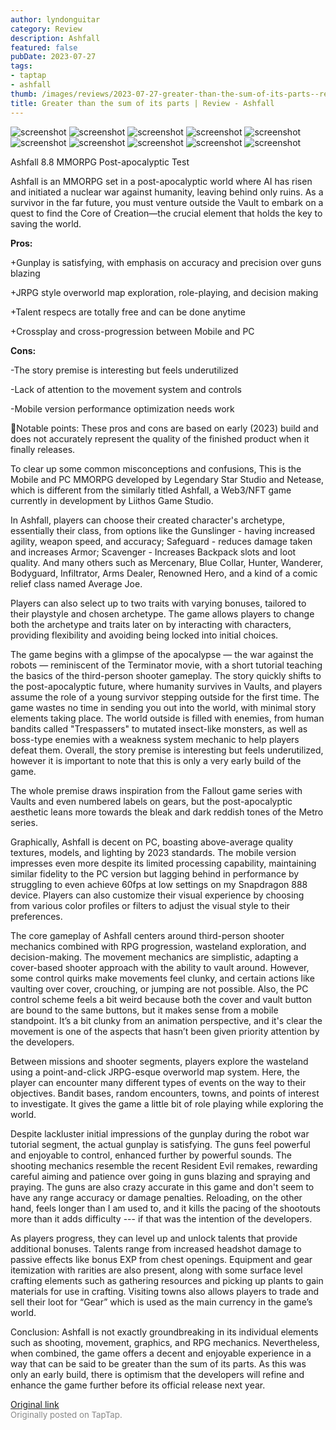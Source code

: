 ```yaml
---
author: lyndonguitar
category: Review
description: Ashfall
featured: false
pubDate: 2023-07-27
tags:
- taptap
- ashfall
thumb: /images/reviews/2023-07-27-greater-than-the-sum-of-its-parts--review---ashfall-0.avif
title: Greater than the sum of its parts | Review - Ashfall
---
```


<div class="gallery">
  <img src="/images/reviews/2023-07-27-greater-than-the-sum-of-its-parts--review---ashfall-0.avif" alt="screenshot" />
  <img src="/images/reviews/2023-07-27-greater-than-the-sum-of-its-parts--review---ashfall-1.avif" alt="screenshot" />
  <img src="/images/reviews/2023-07-27-greater-than-the-sum-of-its-parts--review---ashfall-2.avif" alt="screenshot" />
  <img src="/images/reviews/2023-07-27-greater-than-the-sum-of-its-parts--review---ashfall-3.avif" alt="screenshot" />
  <img src="/images/reviews/2023-07-27-greater-than-the-sum-of-its-parts--review---ashfall-4.avif" alt="screenshot" />
  <img src="/images/reviews/2023-07-27-greater-than-the-sum-of-its-parts--review---ashfall-5.avif" alt="screenshot" />
  <img src="/images/reviews/2023-07-27-greater-than-the-sum-of-its-parts--review---ashfall-6.avif" alt="screenshot" />
  <img src="/images/reviews/2023-07-27-greater-than-the-sum-of-its-parts--review---ashfall-7.avif" alt="screenshot" />
  <img src="/images/reviews/2023-07-27-greater-than-the-sum-of-its-parts--review---ashfall-8.avif" alt="screenshot" />
  <img src="/images/reviews/2023-07-27-greater-than-the-sum-of-its-parts--review---ashfall-9.avif" alt="screenshot" />
</div>

Ashfall
8.8
MMORPG
Post-apocalyptic
Test

Ashfall is an MMORPG set in a post-apocalyptic world where AI has risen and initiated a nuclear war against humanity, leaving behind only ruins. As a survivor in the far future, you must venture outside the Vault to embark on a quest to find the Core of Creation—the crucial element that holds the key to saving the world.


**Pros:**


+Gunplay is satisfying, with emphasis on accuracy and precision over guns blazing

+JRPG style overworld map exploration, role-playing, and decision making

+Talent respecs are totally free and can be done anytime

+Crossplay and cross-progression between Mobile and PC


**Cons:**


-The story premise is interesting but feels underutilized

-Lack of attention to the movement system and controls

-Mobile version performance optimization needs work

📝Notable points: These pros and cons are based on early (2023) build and does not accurately represent the quality of the finished product when it finally releases.

To clear up some common misconceptions and confusions, This is the Mobile and PC MMORPG developed by Legendary Star Studio and Netease, which is different from the similarly titled Ashfall, a Web3/NFT game currently in development by Liithos Game Studio.

In Ashfall, players can choose their created character's archetype, essentially their class, from options like the Gunslinger - having increased agility, weapon speed, and accuracy; Safeguard - reduces damage taken and increases Armor; Scavenger - Increases Backpack slots and loot quality. And many others such as Mercenary, Blue Collar, Hunter, Wanderer, Bodyguard, Infiltrator, Arms Dealer, Renowned Hero, and a kind of a comic relief class named Average Joe.

Players can also select up to two traits with varying bonuses, tailored to their playstyle and chosen archetype. The game allows players to change both the archetype and traits later on by interacting with characters, providing flexibility and avoiding being locked into initial choices.

The game begins with a glimpse of the apocalypse — the war against the robots — reminiscent of the Terminator movie, with a short tutorial teaching the basics of the third-person shooter gameplay. The story quickly shifts to the post-apocalyptic future, where humanity survives in Vaults, and players assume the role of a young survivor stepping outside for the first time. The game wastes no time in sending you out into the world, with minimal story elements taking place. The world outside is filled with enemies, from human bandits called "Trespassers" to mutated insect-like monsters, as well as boss-type enemies with a weakness system mechanic to help players defeat them. Overall, the story premise is interesting but feels underutilized, however it is important to note that this is only a very early build of the game.

The whole premise draws inspiration from the Fallout game series with Vaults and even numbered labels on gears, but the post-apocalyptic aesthetic leans more towards the bleak and dark reddish tones of the Metro series.

Graphically, Ashfall is decent on PC, boasting above-average quality textures, models, and lighting by 2023 standards. The mobile version impresses even more despite its limited processing capability, maintaining similar fidelity to the PC version but lagging behind in performance by struggling to even achieve 60fps at low settings on my Snapdragon 888 device. Players can also customize their visual experience by choosing from various color profiles or filters to adjust the visual style to their preferences.

The core gameplay of Ashfall centers around third-person shooter mechanics combined with RPG progression, wasteland exploration, and decision-making. The movement mechanics are simplistic, adapting a cover-based shooter approach with the ability to vault around. However, some control quirks make movements feel clunky, and certain actions like vaulting over cover, crouching, or jumping are not possible. Also, the PC control scheme feels a bit weird because both the cover and vault button are bound to the same buttons, but it makes sense from a mobile standpoint. It’s a bit clunky from an animation perspective, and it's clear the movement is one of the aspects that hasn’t been given priority attention by the developers.

Between missions and shooter segments, players explore the wasteland using a point-and-click JRPG-esque overworld map system. Here, the player can encounter many different types of events on the way to their objectives. Bandit bases, random encounters, towns, and points of interest to investigate. It gives the game a little bit of role playing while exploring the world.

Despite lackluster initial impressions of the gunplay during the robot war tutorial segment, the actual gunplay is satisfying. The guns feel powerful and enjoyable to control, enhanced further by powerful sounds. The shooting mechanics resemble the recent Resident Evil remakes, rewarding careful aiming and patience over going in guns blazing and spraying and praying. The guns are also crazy accurate in this game and don't seem to have any range accuracy or damage penalties. Reloading, on the other hand, feels longer than I am used to, and it kills the pacing of the shootouts more than it adds difficulty --- if that was the intention of the developers.

As players progress, they can level up and unlock talents that provide additional bonuses. Talents range from increased headshot damage to passive effects like bonus EXP from chest openings. Equipment and gear itemization with rarities are also present, along with some surface level crafting elements such as gathering resources and picking up plants to gain materials for use in crafting. Visiting towns also allows players to trade and sell their loot for “Gear” which is used as the main currency in the game’s world.

Conclusion:
Ashfall is not exactly groundbreaking in its individual elements such as shooting, movement, graphics, and RPG mechanics. Nevertheless, when combined, the game offers a decent and enjoyable experience in a way that can be said to be greater than the sum of its parts. As this was only an early build, there is optimism that the developers will refine and enhance the game further before its official release next year.

[Original link](https://www.taptap.io/post/6058672)<br><span style="font-size: 0.95em; color: #888;">Originally posted on TapTap.</span>